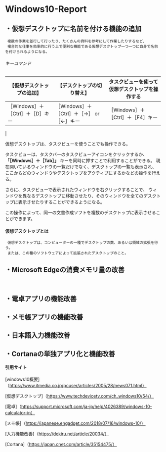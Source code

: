 # Windows10-Report

## ・仮想デスクトップに名前を付ける機能の追加
     複数の作業を並行して行ったり、たくさんの資料を参考にして作業したりするなど、
     複合的な仕事を効率的に行う上で便利な機能である仮想デスクトップ一つ一つに自身で名前を付けられるようになる。
###### キーコマンド
|【仮想デスクトップの追加】 　　   |【デスクトップの切り替え】                |タスクビューを使って仮想デスクトップを操作する           |
|---------------------------------|-----------------------------------------|--------------------------------------------------------|
|［Windows］＋［Ctrl］＋［D］キー  |［Windows］＋［Ctrl］＋［→］ or ［←］キー|［Windows］＋［Ctrl］＋［F4］キー
|

仮想デスクトップは、タスクビューを使うことでも操作できる。

タスクビューは、タスクバーのタスクビューアイコンをクリックするか、 **「［Windows］＋［Tab］」** キーを同時に押すことで利用することができる。
現在開いているウィンドウの一覧だけでなく、デスクトップの一覧も表示され、
ここからどのウィンドウやデスクトップをアクティブにするかなどの操作を行える。

さらに、タスクビューで表示されたウィンドウを右クリックすることで、
ウィンドウを異なるデスクトップに移動させたり、そのウィンドウを全てのデスクトップに表示させたりすることができるようになる。

この操作によって、同一の文書作成ソフトを複数のデスクトップに表示させることができます。
#### 仮想デスクトップとは
     仮想デスクトップは、コンピューターの一種でデスクトップの数、あるいは領域の拡張を行う。
     または、この種のソフトウェアによって拡張されたデスクトップのこと。

## ・Microsoft Edgeの消費メモリ量の改善
       　　
## ・電卓アプリの機能改善

## ・メモ帳アプリの機能改善

## ・日本語入力機能改善

## ・Cortanaの単独アプリ化と機能改善

#### 引用サイト 
[windows10概要]（https://www.itmedia.co.jp/pcuser/articles/2005/28/news071.html）

[仮想デスクトップ]（https://www.techdevicetv.com/ch_windows10/54/）

[電卓]（https://support.microsoft.com/ja-jp/help/4026389/windows-10-calculator-in）

[メモ帳]（https://japanese.engadget.com/2018/07/16/windows-10/）

[入力機能改善]（https://dekiru.net/article/20034/）

[Cortana]（https://japan.cnet.com/article/35154475/）
